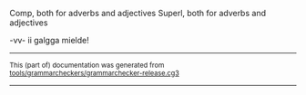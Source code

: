 

Comp, both for adverbs and adjectives
Superl, both for adverbs and adjectives

-vv- ii galgga mielde!

* * *

<small>This (part of) documentation was generated from [tools/grammarcheckers/grammarchecker-release.cg3](https://github.com/giellalt/lang-sme/blob/main/tools/grammarcheckers/grammarchecker-release.cg3)</small>

---